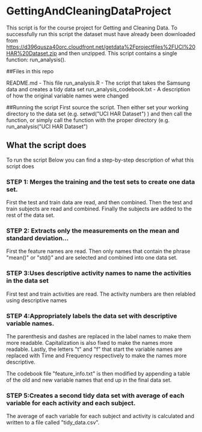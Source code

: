 # GettingAndCleaningDataProject
This script is for the course project for Getting and Cleaning Data. To successfully run this script the dataset must have already been downloaded from https://d396qusza40orc.cloudfront.net/getdata%2Fprojectfiles%2FUCI%20HAR%20Dataset.zip and then unzipped. This script contains a single function: run_analysis().

##Files in this repo

README.md - This file
run_analysis.R - The script that takes the Samsung data and creates a tidy data set
run_analysis_codebook.txt - A description of how the original variable names were changed

##Running the script
First source the script. Then either set your working directory to the data set (e.g. setwd("UCI HAR Dataset") ) and then call the function, or simply call the function with the proper directory (e.g. run_analysis("UCI HAR Dataset")


## What the script does
To run the script
Below you can find a step-by-step description of what this script does

### STEP 1: Merges the training and the test sets to create one data set.

First the test and train data are read, and then combined. Then the test and train subjects are read and combined. Finally the subjects are added to the rest of the data set.


### STEP 2: Extracts only the measurements on the mean and standard deviation...

First the feature names are read. Then only names that contain the phrase "mean()" or "std()"  and are selected and combined into one data set.


### STEP 3:Uses descriptive activity names to name the activities in the data set
  
First test and train activities are read. The activity numbers are then relabled using descriptive names


### STEP 4:Appropriately labels the data set with descriptive variable names.
The parenthesis and dashes are replaced in the label names to make them more readable. Capitalization is also fixed to make the names more readable. Lastly, the letters "t" and "f" that start the variable names are replaced with Time and Frequency respectively to make the names more descriptive.

The codebook file "feature_info.txt" is then modified by appending a table of the old and new variable names that end up in the final data set.

### STEP 5:Creates a second tidy data set with average of each variable for each activity and each subject.

The average of each variable for each subject and activity is calculated and written to a file called "tidy_data.csv".
